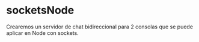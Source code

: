 # socketsNode
Crearemos un servidor de chat bidireccional para 2 consolas que se puede aplicar en Node con sockets.
